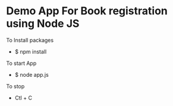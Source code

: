 # Demo App For Book registration using Node JS

To Install packages
* $ npm install

To start App

* $ node app.js

To stop 

* Ctl + C
